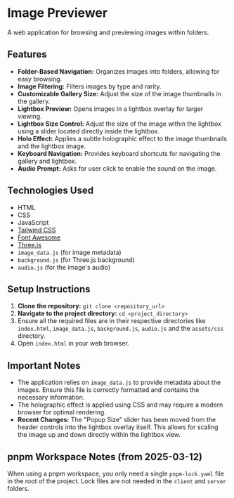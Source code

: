 # Image Previewer

A web application for browsing and previewing images within folders.

## Features

* **Folder-Based Navigation:** Organizes images into folders, allowing for easy browsing.
* **Image Filtering:** Filters images by type and rarity.
* **Customizable Gallery Size:** Adjust the size of the image thumbnails in the gallery.
* **Lightbox Preview:** Opens images in a lightbox overlay for larger viewing.
* **Lightbox Size Control:** Adjust the size of the image within the lightbox using a slider located directly inside the lightbox.
* **Holo Effect:** Applies a subtle holographic effect to the image thumbnails and the lightbox image.
* **Keyboard Navigation:** Provides keyboard shortcuts for navigating the gallery and lightbox.
* **Audio Prompt:** Asks for user click to enable the sound on the image.

## Technologies Used

* HTML
* CSS
* JavaScript
* [Tailwind CSS](https://tailwindcss.com/)
* [Font Awesome](https://fontawesome.com/)
* [Three.js](https://threejs.org/)
* `image_data.js` (for image metadata)
* `background.js` (for Three.js background)
* `audio.js` (for the image's audio)

## Setup Instructions

1.  **Clone the repository:** `git clone <repository_url>`
2.  **Navigate to the project directory:** `cd <project_directory>`
3.  Ensure all the required files are in their respective directories like `index.html`, `image_data.js`, `background.js`, `audio.js` and the `assets/css` directory.
4.  Open `index.html` in your web browser.

## Important Notes

* The application relies on `image_data.js` to provide metadata about the images. Ensure this file is correctly formatted and contains the necessary information.
* The holographic effect is applied using CSS and may require a modern browser for optimal rendering.
* **Recent Changes:** The "Popup Size" slider has been moved from the header controls into the lightbox overlay itself. This allows for scaling the image up and down directly within the lightbox view.

## pnpm Workspace Notes (from 2025-03-12)

When using a pnpm workspace, you only need a single `pnpm-lock.yaml` file in the root of the project. Lock files are not needed in the `client` and `server` folders.
